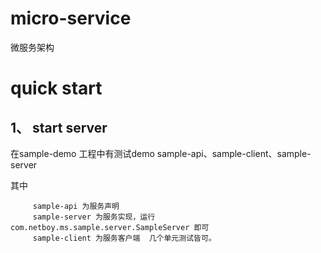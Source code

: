 # micro-service
微服务架构 

# quick start 

## 1、 start server 
   
   在sample-demo 工程中有测试demo sample-api、sample-client、sample-server
   
   其中 
   ```
        sample-api 为服务声明
        sample-server 为服务实现，运行 com.netboy.ms.sample.server.SampleServer 即可
        sample-client 为服务客户端  几个单元测试皆可。
   ```
